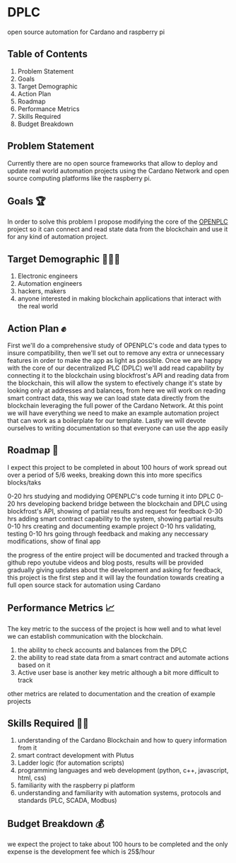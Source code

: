 # DPLC
open source automation for Cardano and raspberry pi
## Table of Contents
  <ol>
    <li>Problem Statement</li>
    <li>Goals</li>
    <li>Target Demographic</li>
    <li>Action Plan</li>
    <li>Roadmap</li>
    <li>Performance Metrics</li>
    <li>Skills Required</li>
    <li>Budget Breakdown</li>
  </ol>

<!-- PROBLEM STATEMENT -->
## Problem Statement
Currently there are no open source frameworks that allow to deploy and update real world automation projects using the Cardano Network and open source computing platforms like the raspberry pi.

<!-- CLEAR GOALS -->
## Goals 🏆
In order to solve this problem I propose modifying the core of the <a href="https://www.openplcproject.com/">OPENPLC</a> project so it can  connect and read state data from the blockchain and use it for any kind of automation project.

<!-- TARGET DEMOGRAPHIC -->
## Target Demographic 👨‍👩‍👦
  <ol>
    <li>Electronic engineers</li>
    <li>Automation engineers</li>
    <li>hackers, makers</li>
    <li>anyone interested in making blockchain applications that interact with the real world</li>
  </ol>

<!-- ACTION PLAN -->
## Action Plan ✊
First we'll do a comprehensive study of OPENPLC's code and data types to insure compatibility, then we'll set out to remove any extra or unnecessary features in order to make the app as light as possible. Once we are happy with the core of our decentralized PLC (DPLC) we'll add read capability by connecting it to the blockchain using blockfrost's API and reading data from the blockchain, this will allow the system to efectively change it's state by looking only at addresses and balances, from here we will work on reading smart contract data, this way we can load state data directly from the blockchain leveraging the full power of the Cardano Network. At this point we will have everything we need to make an example automation project that can work as a boilerplate for our template. Lastly we will devote ourselves to writing documentation so that everyone can use the app easily

<!-- ROADMAP -->
## Roadmap 📅
I expect this project to be completed in about 100 hours of work spread out over a period of 5/6 weeks, breaking down this into more specifics blocks/taks

0-20 hrs studying and modidying OPENPLC's code turning it into DPLC
0-20 hrs developing backend bridge between the blockchain and DPLC using blockfrost's API, showing of partial results and request for feedback
0-30 hrs adding smart contract capability to the system, showing partial results
0-10 hrs creating and documenting example project
0-10 hrs validating, testing
0-10 hrs going through feedback and making any neccessary modifications, show of final app

the progress of the entire project will be documented and tracked through a github repo youtube videos and blog posts, results will be provided gradually giving updates about the development and asking for feedback, this project is the first step and it will lay the foundation towards creating a full open source stack for automation using Cardano

<!-- PERFORMANCE METRICS -->
## Performance Metrics 📈
The key metric to the success of the project is how well  and to what level we can establish communication with the blockchain.
<ol>
  <li>the ability to check accounts and balances from the DPLC</li>
  <li>the ability to read state data from a smart contract and automate actions based on it</li>
    <li>Active user base is another key metric although a bit more difficult to track</li>
</ol> 
other metrics are related to documentation and the creation of example projects 


<!-- SKILLS REQUIRED -->
## Skills Required 👨‍🎓
<ol>
  <li>understanding of the Cardano Blockchain and how to query information from it</li>
  <li>smart contract development with Plutus</li>
  <li>Ladder logic (for automation scripts)</li>
  <li>programming languages and web development (python, c++, javascript, html, css)</li>
  <li>familiarity with the raspberry pi platform</li>
  <li>understanding and familiarity with automation systems, protocols and standards (PLC, SCADA, Modbus)</li>
</ol>

<!-- BUDGET BREAKDOWN -->
## Budget Breakdown 💰

we expect the project to take about 100 hours to be completed and the only expense is the development fee which is 25$/hour
